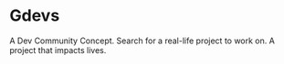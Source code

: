 # Gdevs

A Dev Community Concept. Search for a real-life project to work on. A project that impacts lives. 